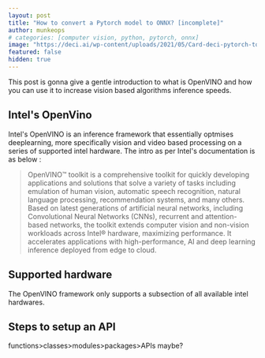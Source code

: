 ```yaml
---
layout: post
title: "How to convert a Pytorch model to ONNX? [incomplete]"
author: munkeops
# categories: [computer vision, python, pytorch, onnx]
image: "https://deci.ai/wp-content/uploads/2021/05/Card-deci-pytorch-to-onnx.jpg"
featured: false
hidden: true
---
```




This post is gonna give a gentle introduction to what is OpenVINO and how you can use it to increase vision based algorithms inference speeds. 



## Intel's OpenVino

Intel's OpenVINO is an inference framework that essentially optmises deeplearning, more specifically vision and video based processing on a series of supported intel hardware. The intro as per Intel's documentation is as below :

>OpenVINO™ toolkit is a comprehensive toolkit for quickly developing applications and solutions that solve a variety of tasks including emulation of human vision, automatic speech recognition, natural language processing, recommendation systems, and many others. Based on latest generations of artificial neural networks, including Convolutional Neural Networks (CNNs), recurrent and attention-based networks, the toolkit extends computer vision and non-vision workloads across Intel® hardware, maximizing performance. It accelerates applications with high-performance, AI and deep learning inference deployed from edge to cloud.

## Supported hardware

The OpenVINO framework only supports a subsection of all available intel hardwares.

## Steps to setup an API

functions>classes>modules>packages>APIs maybe?
